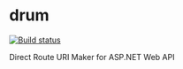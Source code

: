 drum
====

[![Build status](https://ci.appveyor.com/api/projects/status/bdf3iyaua0qky38a)](https://ci.appveyor.com/project/pmhsfelix/drum)

Direct Route URI Maker for ASP.NET Web API

